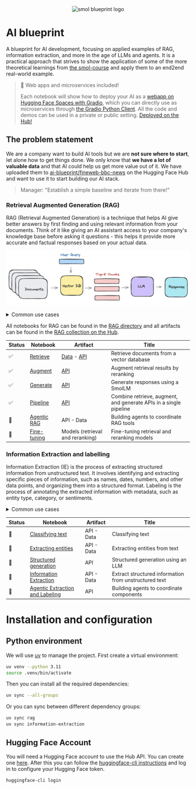 <div align="center">
  <img src="https://huggingface.co/datasets/huggingface/brand-assets/resolve/main/hf-logo-pirate.png" width="200px" alt="smol blueprint logo">
</div>

# AI blueprint

A blueprint for AI development, focusing on applied examples of RAG, information extraction, and more in the age of LLMs and agents. It is a practical approach that strives to show the application of some of the more theoretical learnings from [the smol-course](https://github.com/huggingface/smol-course) and apply them to an end2end real-world example.

> 🚀 Web apps and microservices included!
>
> Each notebook will show how to deploy your AI as a [webapp on Hugging Face Spaces with Gradio](https://huggingface.co/docs/hub/en/spaces-sdks-gradio), which you can directly use as microservices through [the Gradio Python Client](https://www.gradio.app/guides/getting-started-with-the-python-client). All the code and demos can be used in a private or public setting. [Deployed on the Hub!](https://huggingface.co/ai-blueprint)

## The problem statement

We are a company want to build AI tools but we are **not sure where to start**, let alone how to get things done. We only know that **we have a lot of valuable data** and that AI could help us get more value out of it. We have uploaded them to [ai-blueprint/fineweb-bbc-news](https://huggingface.co/datasets/ai-blueprint/fineweb-bbc-news) on the Hugging Face Hub and want to use it to start building our AI stack.

> Manager: "Establish a simple baseline and iterate from there!"

### Retrieval Augmented Generation (RAG)

RAG (Retrieval Augmented Generation) is a technique that helps AI give better answers by first finding and using relevant information from your documents. Think of it like giving an AI assistant access to your company's knowledge base before asking it questions - this helps it provide more accurate and factual responses based on your actual data.

![RAG](./assets/rag/rag.png)

<details>
<summary>Common use cases</summary>

- Ask questions like "What was our Q4 revenue?" and get answers backed by financial reports
- Search with natural queries like "Show me customer complaints about shipping delays"
- Get AI responses that cite specific policies from your employee handbook
- Ensure accuracy by having AI reference your product documentation when answering technical questions
- Automatically incorporate new sales data and market reports into AI responses
- Build customer service bots that know your exact return policies and procedures

</details>

All notebooks for RAG can be found in the [RAG directory](./rag) and all artifacts can be found in the [RAG collection on the Hub](https://huggingface.co/collections/ai-blueprint/retrieval-augemented-generation-rag-6790c9f597b02c043cfbf7af).

| Status | Notebook | Artifact | Title |
|---------|----------|-----------|-------|
| ✅ | [Retrieve](./rag/retrieve.ipynb) | [Data](https://huggingface.co/datasets/ai-blueprint/fineweb-bbc-news-text-embeddings) - [API](https://ai-blueprint-rag-retrieve.hf.space/?view=api) | Retrieve documents from a vector database |
| ✅ | [Augment](./rag/augment.ipynb) | [API](https://ai-blueprint-rag-augment.hf.space/?view=api) | Augment retrieval results by reranking |
| ✅ | [Generate](./rag/generate.ipynb) | [API](https://huggingface.co/spaces/ai-blueprint/rag-generate) | Generate responses using a SmolLM |
| ✅ | [Pipeline](./rag/pipeline.ipynb) | [API](https://huggingface.co/spaces/ai-blueprint/rag-pipeline) | Combine retrieve, augment, and generate APIs in a single pipeline |
| 🚧 | [Agentic RAG](./agents/rag.ipynb) | API - Data | Building agents to coordinate RAG tools |
| 🚧 | [Fine-tuning](./rag/fine_tuning.ipynb) | Models (retrieval and reranking) | Fine-tuning retrieval and reranking models |

### Information Extraction and labelling

Information Extraction (IE) is the process of extracting structured information from unstructured text. It involves identifying and extracting specific pieces of information, such as names, dates, numbers, and other data points, and organizing them into a structured format. Labeling is the process of annotating the extracted information with metadata, such as entity type, category, or sentiments.

<details>
<summary>Common use cases</summary>

- Extract customer names, addresses, and purchase amounts from invoices
- Automatically tag emails with categories like "spam" or "important"
- Extract dates, times, and locations from meeting notes
- Identify and extract entities like people, organizations, and locations from text
- Determine relationships between entities like person-organization connections
- Extract numerical values and units from scientific papers
- Extract product names, prices, and descriptions from online reviews

</details>

| Status | Notebook | Artifact | Title |
|---------|----------|-----------|-------|
| 🚧 | [Classifying text](./extraction/classification.ipynb) | API - Data | Classifying text |
| 🚧 | [Extracting entities](./extraction/entity_extraction.ipynb) | API - Data | Extracting entities from text |
| 🚧 | [Structured generation](./extraction/building.ipynb) | API | Structured generation using an LLM |
| 🚧 | [Information Extraction](./extraction/extraction.ipynb) | API - Data | Extract structured information from unstructured text |
| 🚧 | [Agentic Extraction and Labeling](./agents/extraction.ipynb) | API | Building agents to coordinate components |

# Installation and configuration

## Python environment

We will use [uv](https://docs.astral.sh/uv/) to manage the project. First create a virtual environment:

```bash
uv venv --python 3.11
source .venv/bin/activate
```

Then you can install all the required dependencies:

```bash
uv sync --all-groups
```

Or you can sync between different dependency groups:

```bash
uv sync rag
uv sync information-extraction
```

## Hugging Face Account

You will need a Hugging Face account to use the Hub API. You can create one [here](https://huggingface.co/join). After this you can follow the [huggingface-cli instructions](https://huggingface.co/docs/huggingface_hub/installation#huggingface-cli) and log in to configure your Hugging Face token.

```bash
huggingface-cli login
```


